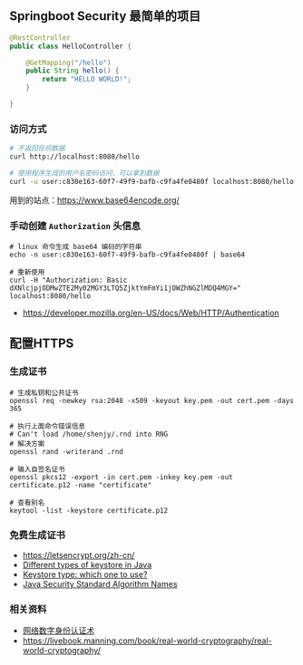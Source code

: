 ## Springboot Security 最简单的项目

```java
@RestController
public class HelloController {

    @GetMapping("/hello")
    public String hello() {
        return "HELLO WORLD!";
    }

}
```

### 访问方式

```sh
# 不返回任何数据
curl http://localhost:8080/hello

# 使用程序生成的用户名密码访问，可以拿到数据
curl -u user:c830e163-60f7-49f9-bafb-c9fa4fe0480f localhost:8080/hello
```

用到的站点：https://www.base64encode.org/

### 手动创建 `Authorization` 头信息

```shell
# linux 命令生成 base64 编码的字符串
echo -n user:c830e163-60f7-49f9-bafb-c9fa4fe0480f | base64

# 重新使用
curl -H "Authorization: Basic dXNlcjpjODMwZTE2My02MGY3LTQ5ZjktYmFmYi1jOWZhNGZlMDQ4MGY=" localhost:8080/hello
```

- https://developer.mozilla.org/en-US/docs/Web/HTTP/Authentication

## 配置HTTPS
### 生成证书
```shell script
# 生成私钥和公共证书
openssl req -newkey rsa:2048 -x509 -keyout key.pem -out cert.pem -days 365

# 执行上面命令错误信息
# Can't load /home/shenjy/.rnd into RNG
# 解决方案
openssl rand -writerand .rnd

# 输入自签名证书
openssl pkcs12 -export -in cert.pem -inkey key.pem -out certificate.p12 -name "certificate"

# 查看别名
keytool -list -keystore certificate.p12
```

### 免费生成证书
- https://letsencrypt.org/zh-cn/
- [Different types of keystore in Java](https://www.pixelstech.net/article/1408345768-Different-types-of-keystore-in-Java----Overview#:~:text=Depending%20on%20what%20entries%20the,Oracle's%20Java%20Cryptography%20Architecture%20description.)
- [Keystore type: which one to use?](https://stackoverflow.com/questions/11536848/keystore-type-which-one-to-use)
- [Java Security Standard Algorithm Names](https://docs.oracle.com/en/java/javase/11/docs/specs/security/standard-names.html#keystore-types)

### 相关资料
- [网络数字身份认证术](https://coolshell.cn/articles/21708.html)
- https://livebook.manning.com/book/real-world-cryptography/real-world-cryptography/
